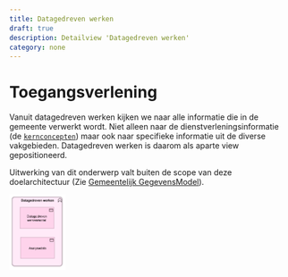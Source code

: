 ```yaml
---
title: Datagedreven werken
draft: true
description: Detailview 'Datagedreven werken' 
category: none
---
```


# Toegangsverlening

Vanuit datagedreven werken kijken we naar alle informatie die in de gemeente verwerkt wordt. Niet alleen naar de dienstverleningsinformatie (de [`kernconcepten`](/kernconcepten/index.md)) maar ook naar specifieke informatie uit de diverse vakgebieden. Datagedreven werken is daarom als aparte view gepositioneerd.

Uitwerking van dit onderwerp valt buiten de scope van deze doelarchitectuur (Zie [Gemeentelijk GegevensModel](https://www.gemeentelijkgegevensmodel.nl)).

<img src="./img/detailview_datagedreven_werken.svg" alt="Een detailview in Archimate voor 'Datagedreven werken'" title="Een detailview voor 'Datagedreven werken'" style="width: 20%;">
